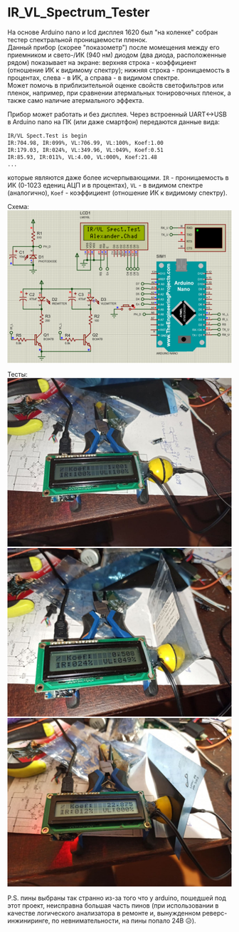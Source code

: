 # IR_VL_Spectrum_Tester

На основе Arduino nano и lcd дисплея 1620 был "на коленке" собран тестер спектральной проницаемости пленок.  
Данный прибор (скорее "показометр") после момещения между его приемником и свето-/ИК (940 нм) диодом (два диода, расположенные рядом)
показывает на экране: верхняя строка - коэффициент (отношение ИК к видимому спектру);
нижняя строка - проницаемость в процентах, слева - в ИК, а справа - в видимом спектре.  
Может помочь в приблизительной оценке свойств светофильтров или пленок, например, при сравнении атермальных тонировочных пленок, а также само наличие атермального эффекта.

Прибор может работать и без дисплея. Через встроенный UART<->USB в Arduino nano на ПК (или даже смартфон) передаются данные вида:  
```
IR/VL Spect.Test is begin
IR:704.98, IR:099%, VL:706.99, VL:100%, Koef:1.00
IR:179.03, IR:024%, VL:349.96, VL:049%, Koef:0.51
IR:85.93, IR:011%, VL:4.00, VL:000%, Koef:21.48
...
```  
которые являются даже более исчерпывающими. `IR` - проницаемость в ИК (0-1023 едениц АЦП и в процентах), 
`VL` - в видимом спектре (аналогично), `Koef` - коэффициент (отношение ИК к видимому спектру).

Схема:  
![Схема](https://github.com/AlexanderChad/IR_VL_Spectrum_Tester/blob/main/IR_VL_Spectrum_Tester_scheme.png)  

Тесты:  
![test1](https://github.com/AlexanderChad/IR_VL_Spectrum_Tester/blob/main/test1.jpg)  
![test2](https://github.com/AlexanderChad/IR_VL_Spectrum_Tester/blob/main/test2.jpg) 
![test3](https://github.com/AlexanderChad/IR_VL_Spectrum_Tester/blob/main/test3.jpg)  

P.S. пины выбраны так странно из-за того что у arduino, пошедшей под этот проект, неисправна большая часть пинов 
(при использовании в качестве логического анализатора в ремонте и, вынужденном реверс-инжиниринге, по невнимательности, на пины попало 24В 😥).
